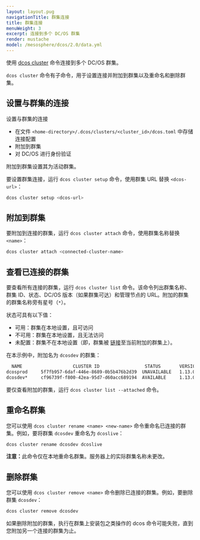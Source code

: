 ```yaml
---
layout: layout.pug
navigationTitle: 群集连接
title: 群集连接
menuWeight: 3
excerpt: 连接到多个 DC/OS 群集 
render: mustache
model: /mesosphere/dcos/2.0/data.yml
---
```


使用 [dcos cluster](/mesosphere/dcos/2.0/cli/command-reference/dcos-cluster/) 命令连接到多个 DC/OS 群集。

`dcos cluster` 命令有子命令，用于设置连接并附加到群集以及重命名和删除群集。

## 设置与群集的连接

设置与群集的连接 

* 在文件 `<home-directory>/.dcos/clusters/<cluster_id>/dcos.toml` 中存储连接配置
* 附加到群集
* 对 DC/OS 进行身份验证 

附加到群集设置其为活动群集。

要设置群集连接，运行 `dcos cluster setup` 命令，使用群集 URL 替换 `<dcos-url>`：

```bash
dcos cluster setup <dcos-url>
```

## 附加到群集

要附加到连接的群集，运行 `dcos cluster attach` 命令，使用群集名称替换 `<name>`：

```bash
dcos cluster attach <connected-cluster-name>
```

## 查看已连接的群集

要查看所有连接的群集，运行 `dcos cluster list` 命令。该命令列出群集名称、群集 ID、状态、DC/OS 版本（如果群集可达）和管理节点的 URL。附加的群集的群集名称旁有星号（`*`）。

状态可具有以下值：

- 可用：群集在本地设置，且可访问
- 不可用：群集在本地设置，且无法访问
- 未配置：群集不在本地设置（即，群集被 [链接](/mesosphere/dcos/2.0/administering-clusters/multiple-clusters/cluster-links/)至当前附加的群集上）。

在本示例中，附加名为 `dcosdev` 的群集：

```bash
  NAME                   CLUSTER ID                 STATUS       VERSION                     URL
dcosprod     5f7fb957-6daf-446e-8689-0b5b476b2d39  UNAVAILABLE   1.13.0    https://dcosclus-eosy.us-west-2.elb.amazonaws.com
dcosdev*     cf96739f-f800-42ea-95d7-d60acc689194  AVAILABLE     1.13.0    https://dcosclus-5m65.us-west-2.elb.amazonaws.com
```

要仅查看附加的群集，运行 `dcos cluster list --attached` 命令。

## 重命名群集

您可以使用 `dcos cluster rename <name> <new-name>` 命令重命名已连接的群集。例如，要将群集 `dcosdev` 重命名为 `dcoslive`：

```bash
dcos cluster rename dcosdev dcoslive
```

<p class="message--note"><strong>注意：</strong>此命令仅在本地重命名群集。服务器上的实际群集名称未更改。</p>


## 删除群集

您可以使用 `dcos cluster remove <name>` 命令删除已连接的群集。例如，要删除群集 `dcosdev`：

```bash
dcos cluster remove dcosdev
```

如果删除附加的群集，执行在群集上安装包之类操作的 dcos 命令可能失败，直到您附加另一个连接的群集为止。
